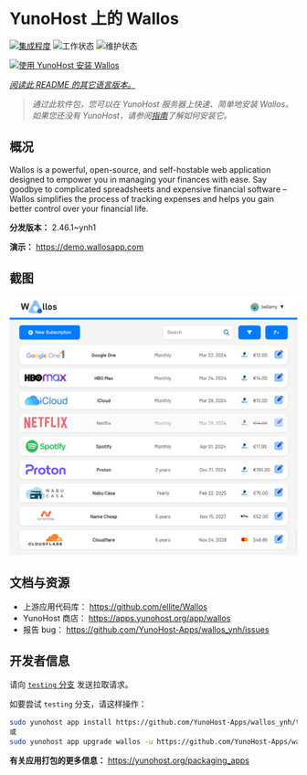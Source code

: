 <!--
注意：此 README 由 <https://github.com/YunoHost/apps/tree/master/tools/readme_generator> 自动生成
请勿手动编辑。
-->

# YunoHost 上的 Wallos

[![集成程度](https://apps.yunohost.org/badge/integration/wallos)](https://ci-apps.yunohost.org/ci/apps/wallos/)
![工作状态](https://apps.yunohost.org/badge/state/wallos)
![维护状态](https://apps.yunohost.org/badge/maintained/wallos)

[![使用 YunoHost 安装 Wallos](https://install-app.yunohost.org/install-with-yunohost.svg)](https://install-app.yunohost.org/?app=wallos)

*[阅读此 README 的其它语言版本。](./ALL_README.md)*

> *通过此软件包，您可以在 YunoHost 服务器上快速、简单地安装 Wallos。*  
> *如果您还没有 YunoHost，请参阅[指南](https://yunohost.org/install)了解如何安装它。*

## 概况

Wallos is a powerful, open-source, and self-hostable web application designed to empower you in managing your finances with ease. Say goodbye to complicated spreadsheets and expensive financial software – Wallos simplifies the process of tracking expenses and helps you gain better control over your financial life.


**分发版本：** 2.46.1~ynh1

**演示：** <https://demo.wallosapp.com>

## 截图

![Wallos 的截图](./doc/screenshots/screenshot.png)

## 文档与资源

- 上游应用代码库： <https://github.com/ellite/Wallos>
- YunoHost 商店： <https://apps.yunohost.org/app/wallos>
- 报告 bug： <https://github.com/YunoHost-Apps/wallos_ynh/issues>

## 开发者信息

请向 [`testing` 分支](https://github.com/YunoHost-Apps/wallos_ynh/tree/testing) 发送拉取请求。

如要尝试 `testing` 分支，请这样操作：

```bash
sudo yunohost app install https://github.com/YunoHost-Apps/wallos_ynh/tree/testing --debug
或
sudo yunohost app upgrade wallos -u https://github.com/YunoHost-Apps/wallos_ynh/tree/testing --debug
```

**有关应用打包的更多信息：** <https://yunohost.org/packaging_apps>
